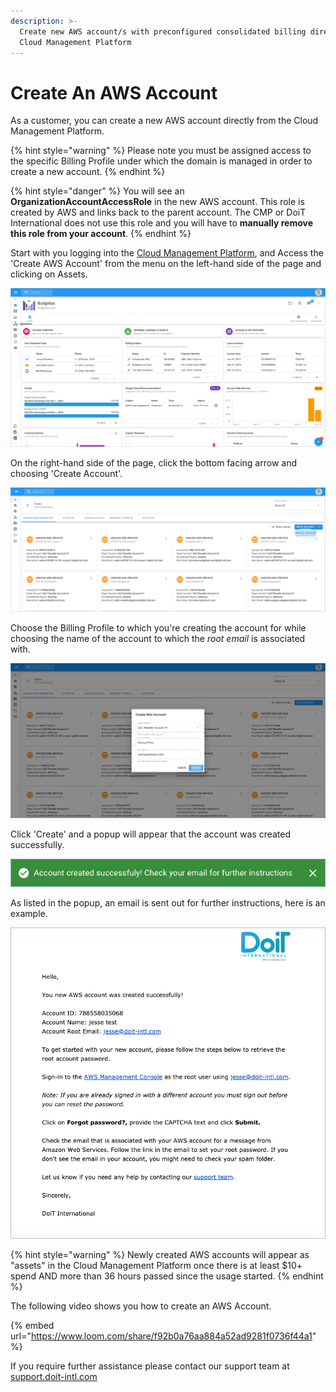 ```yaml
---
description: >-
  Create new AWS account/s with preconfigured consolidated billing directly from
  Cloud Management Platform
---
```


# Create An AWS Account

As a customer, you can create a new AWS account directly from the Cloud Management Platform.

{% hint style="warning" %}
Please note you must be assigned access to the specific Billing Profile under which the domain is managed in order to create a new account.
{% endhint %}

{% hint style="danger" %}
You will see an **OrganizationAccountAccessRole** in the new AWS account. This role is created by AWS and links back to the parent account. The CMP or DoiT International does not use this role and you will have to **manually remove this role from your account**. 
{% endhint %}

Start with you logging into the [Cloud Management Platform](https://app.doit-intl.com), and Access the 'Create AWS Account' from the menu on the left-hand side of the page and clicking on Assets.

![](../.gitbook/assets/assets-icon-1-%20%284%29%20%284%29.png)

On the right-hand side of the page, click the bottom facing arrow and choosing 'Create Account'.

![](../.gitbook/assets/aws-create-account-doit%20%281%29%20%281%29.png)

Choose the Billing Profile to which you're creating the account for while choosing the name of the account to which the _root email_ is associated with.

![](../.gitbook/assets/create-aws-account2.png)

Click 'Create' and a popup will appear that the account was created successfully. 

![](../.gitbook/assets/aws-account-successful2.png)

As listed in the popup, an email is sent out for further instructions, here is an example.

![](../.gitbook/assets/aws-doit-success.png)

{% hint style="warning" %}
Newly created AWS accounts will appear as "assets" in the Cloud Management Platform once there is at least $10+ spend AND more than 36 hours passed since the usage started.
{% endhint %}

The following video shows you how to create an AWS Account.

{% embed url="https://www.loom.com/share/f92b0a76aa884a52ad9281f0736f44a1" %}

If you require further assistance please contact our support team at [support.doit-intl.com](https://support.doit-intl.com)

